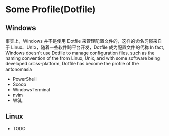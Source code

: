 # Some Profile(Dotfile)

## Windows 
事实上，Windows 并不是使用 Dotfile 来管理配置文件的，这样的命名习惯来自于 Linux、Unix，随着一些软件跨平台开发，Dotfile 成为配置文件的代称
In fact, Windows doesn't use Dotfile to manage configuration files, such as the naming convention of the from Linux, Unix, and with some software being developed cross-platform, Dotfile has become the profile of the antonomasia
- PowerShell
- Scoop
- WindowsTerminal
- nvim
- WSL

## Linux
- TODO